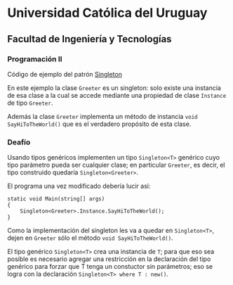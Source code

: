 # Universidad Católica del Uruguay

## Facultad de Ingeniería y Tecnologías

### Programación II

Código de ejemplo del patrón [Singleton](https://en.wikipedia.org/wiki/Singleton_pattern)

En este ejemplo la clase `Greeter` es un singleton: solo existe una instancia de esa clase a la cual se accede mediante
una propiedad de clase `Instance` de tipo `Greeter`.

Además la clase `Greeter` implementa un método de instancia `void SayHiToTheWorld()` que es el verdadero propósito de esta
clase.

### Deafío

Usando tipos genéricos implementen un tipo `Singleton<T>` genérico cuyo tipo parámetro pueda ser cualquier clase; en
particular `Greeter`, es decir, el tipo construido quedaría `Singleton<Greeter>`.

El programa una vez modificado debería lucir así:

```cssharp
static void Main(string[] args)
{
    Singleton<Greeter>.Instance.SayHiToTheWorld();
}
```

Como la implementación del singleton les va a quedar en `Singleton<T>`, dejen en `Greeter` sólo el método
`void SayHiToTheWorld()`.

El tipo genérico `Singleton<T>` crea una instancia de `T`; para que eso sea posible es necesario agregar una restricción
en la declaración del tipo genérico para forzar que T tenga un constuctor sin parámetros; eso se logra con la
declaración `Singleton<T> where T : new()`.
